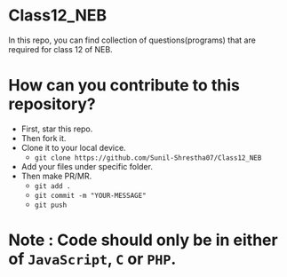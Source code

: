 # Class12_NEB

In this repo, you can find collection of questions(programs) that are required for class 12 of NEB.

# How can you contribute to this repository?
- First, star this repo.
- Then fork it.
- Clone it to your local device.
  - `git clone https://github.com/Sunil-Shrestha07/Class12_NEB`
- Add your files under specific folder.
- Then make PR/MR.
  - `git add .`
  - `git commit -m "YOUR-MESSAGE" `
  - `git push`

# Note : Code should only be in either of `JavaScript`, `C` or `PHP`.
